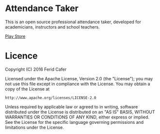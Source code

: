 # Attendance Taker

This is an open source professional attendance taker, developed for academicians, instructors and school teachers.

[Play Store](https://play.google.com/store/apps/details?id=com.ferid.app.classroom)


# Licence

Copyright (C) 2016 Ferid Cafer

Licensed under the Apache License, Version 2.0 (the "License");
you may not use this file except in compliance with the License.
You may obtain a copy of the License at

    http://www.apache.org/licenses/LICENSE-2.0

Unless required by applicable law or agreed to in writing, software
distributed under the License is distributed on an "AS IS" BASIS,
WITHOUT WARRANTIES OR CONDITIONS OF ANY KIND, either express or implied.
See the License for the specific language governing permissions and
limitations under the License.